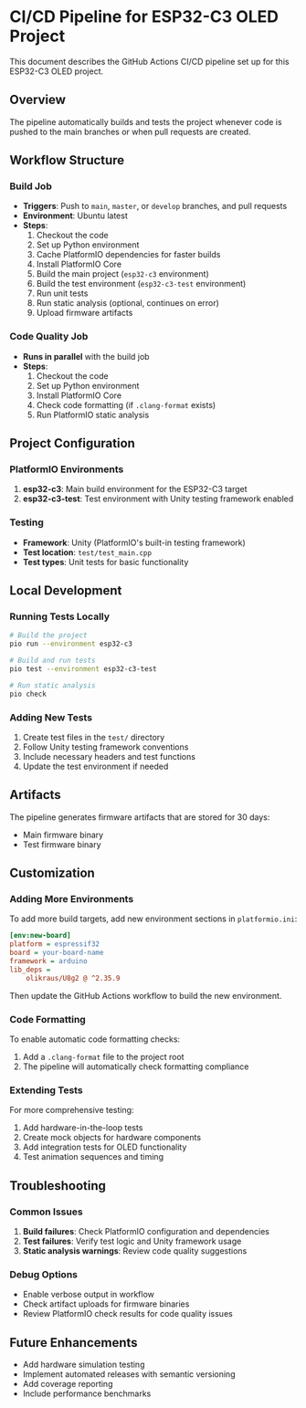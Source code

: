 # CI/CD Pipeline for ESP32-C3 OLED Project

This document describes the GitHub Actions CI/CD pipeline set up for this ESP32-C3 OLED project.

## Overview

The pipeline automatically builds and tests the project whenever code is pushed to the main branches or when pull requests are created.

## Workflow Structure

### Build Job
- **Triggers**: Push to `main`, `master`, or `develop` branches, and pull requests
- **Environment**: Ubuntu latest
- **Steps**:
  1. Checkout the code
  2. Set up Python environment
  3. Cache PlatformIO dependencies for faster builds
  4. Install PlatformIO Core
  5. Build the main project (`esp32-c3` environment)
  6. Build the test environment (`esp32-c3-test` environment)
  7. Run unit tests
  8. Run static analysis (optional, continues on error)
  9. Upload firmware artifacts

### Code Quality Job
- **Runs in parallel** with the build job
- **Steps**:
  1. Checkout the code
  2. Set up Python environment
  3. Install PlatformIO Core
  4. Check code formatting (if `.clang-format` exists)
  5. Run PlatformIO static analysis

## Project Configuration

### PlatformIO Environments

1. **esp32-c3**: Main build environment for the ESP32-C3 target
2. **esp32-c3-test**: Test environment with Unity testing framework enabled

### Testing

- **Framework**: Unity (PlatformIO's built-in testing framework)
- **Test location**: `test/test_main.cpp`
- **Test types**: Unit tests for basic functionality

## Local Development

### Running Tests Locally

```bash
# Build the project
pio run --environment esp32-c3

# Build and run tests
pio test --environment esp32-c3-test

# Run static analysis
pio check
```

### Adding New Tests

1. Create test files in the `test/` directory
2. Follow Unity testing framework conventions
3. Include necessary headers and test functions
4. Update the test environment if needed

## Artifacts

The pipeline generates firmware artifacts that are stored for 30 days:
- Main firmware binary
- Test firmware binary

## Customization

### Adding More Environments

To add more build targets, add new environment sections in `platformio.ini`:

```ini
[env:new-board]
platform = espressif32
board = your-board-name
framework = arduino
lib_deps = 
    olikraus/U8g2 @ ^2.35.9
```

Then update the GitHub Actions workflow to build the new environment.

### Code Formatting

To enable automatic code formatting checks:
1. Add a `.clang-format` file to the project root
2. The pipeline will automatically check formatting compliance

### Extending Tests

For more comprehensive testing:
1. Add hardware-in-the-loop tests
2. Create mock objects for hardware components
3. Add integration tests for OLED functionality
4. Test animation sequences and timing

## Troubleshooting

### Common Issues

1. **Build failures**: Check PlatformIO configuration and dependencies
2. **Test failures**: Verify test logic and Unity framework usage
3. **Static analysis warnings**: Review code quality suggestions

### Debug Options

- Enable verbose output in workflow
- Check artifact uploads for firmware binaries
- Review PlatformIO check results for code quality issues

## Future Enhancements

- Add hardware simulation testing
- Implement automated releases with semantic versioning
- Add coverage reporting
- Include performance benchmarks 